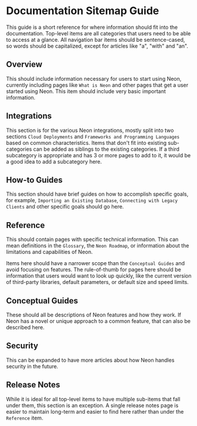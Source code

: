 # Documentation Sitemap Guide

This guide is a short reference for where information should fit into the documentation.
Top-level items are all categories that users need to be able to access at a glance. All navigation bar items should be sentence-cased, so words should be capitalized, except for articles like "a", "with" and "an".

## Overview

This should include information necessary for users to start using Neon, currently including pages like `What is Neon` and other pages that get a user started using Neon. This item should include very basic important information.

## Integrations

This section is for the various Neon integrations, mostly split into two sections `Cloud Deployments` and `Frameworks and Programming Languages` based on common characteristics. Items that don't fit into existing sub-categories can be added as siblings to the existing categories. If a third subcategory is appropriate and has 3 or more pages to add to it, it would be a good idea to add a subcategory here.

## How-to Guides

This section should have brief guides on how to accomplish specific goals, for example, `Importing an Existing Database`, `Connecting with Legacy Clients` and other specific goals should go here.

## Reference

This should contain pages with specific technical information. This can mean definitions in the `Glossary`, the `Neon Roadmap`, or information about the limitations and capabilities of Neon.

Items here should have a narrower scope than the `Conceptual Guides` and avoid focusing on features. The rule-of-thumb for pages here should be information that users would want to look up quickly, like the current version of third-party libraries, default parameters, or default size and speed limits.

## Conceptual Guides

These should all be descriptions of Neon features and how they work. If Neon has a novel or unique approach to a common feature, that can also be described here.

## Security

This can be expanded to have more articles about how Neon handles security in the future.

## Release Notes

While it is ideal for all top-level items to have multiple sub-items that fall under them, this section is an exception. A single release notes page is easier to maintain long-term and easier to find here rather than under the `Reference` item.
